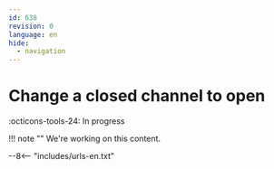 ```yaml
---
id: 638
revision: 0
language: en
hide:
  - navigation
---
```


# Change a closed channel to open

 :octicons-tools-24: In progress

!!! note ""
     We're working on this content.

--8<-- "includes/urls-en.txt"